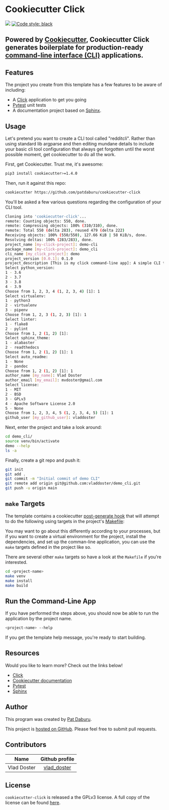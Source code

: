 # Cookiecutter Click

![](https://github.com/patdaburu/cookiecutter-click/workflows/Build/badge.svg)
[![Code style:
black](https://img.shields.io/badge/code%20style-black-000000.svg)](https://github.com/ambv/black)

## Powered by [Cookiecutter](https://cookiecutter.readthedocs.io/en/latest/), Cookiecutter Click generates boilerplate for production-ready [command-line interface (CLI)](http://click.pocoo.org/5/) applications.

## Features

The project you create from this template has a few features to be aware of
including:

* A [Click](http://click.pocoo.org/5/) application to get you going
* [Pytest](https://docs.pytest.org/en/latest/) unit tests
* A documentation project based on
  [Sphinx](http://www.sphinx-doc.org/en/master/usage/quickstart.html).

## Usage

Let's pretend you want to create a CLI tool called "redditcli". Rather than
using standard lib argparse and then editing mundane details to include your
basic cli tool configuration that always get forgotten until the worst possible
moment, get cookiecutter to do all the work.

First, get Cookiecutter. Trust me, it's awesome:

```bash
pip3 install cookiecutter>=1.4.0
```

Then, run it against this repo:

```bash
cookiecutter https://github.com/patdaburu/cookiecutter-click
```

You'll be asked a few various questions regarding the configuration of
your CLI tool.

```bash
Cloning into 'cookiecutter-click'...
remote: Counting objects: 550, done.
remote: Compressing objects: 100% (310/310), done.
remote: Total 550 (delta 283), reused 479 (delta 222)
Receiving objects: 100% (550/550), 127.66 KiB | 58 KiB/s, done.
Resolving deltas: 100% (283/283), done.
project_name [my-click-project]: demo-cli
package_name [my-click-project]: demo_cli
cli_name [my_click_project]: demo
project_version [0.0.1]: 0.1.0
project_description [This is my click command-line app]: A simple CLI tool.
Select python_version:
1 - 3.6
2 - 3.7
3 - 3.8
4 - 3.9
Choose from 1, 2, 3, 4 (1, 2, 3, 4) [1]: 1
Select virtualenv:
1 - python3
2 - virtualenv
3 - pipenv
Choose from 1, 2, 3 (1, 2, 3) [1]: 1
Select linter:
1 - flake8
2 - pylint
Choose from 1, 2 (1, 2) [1]:
Select sphinx_theme:
1 - alabaster
2 - readthedocs
Choose from 1, 2 (1, 2) [1]: 1
Select auto_readme:
1 - None
2 - pandoc
Choose from 1, 2 (1, 2) [1]: 1
author_name [my_name]: Vlad Doster
author_email [my_email]: mvdoster@gmail.com
Select license:
1 - MIT
2 - BSD
3 - GPLv3
4 - Apache Software License 2.0
5 - None
Choose from 1, 2, 3, 4, 5 (1, 2, 3, 4, 5) [1]: 1
github_user [my_github_user]: vladdoster
```

Next, enter the project and take a look around:

```bash
cd demo_cli/
source venv/bin/activate
demo --help
ls -a
```

Finally, create a git repo and push it:

```bash
git init
git add .
git commit -m "Initial commit of demo CLI"
git remote add origin git@github.com:vladdoster/demo_cli.git
git push -u origin main
```

## `make` Targets

The template contains a cookiecutter [post-generate
hook](http://cookiecutter.readthedocs.io/en/latest/advanced/hooks.html) that
will attempt to do the following using targets in the project's
[Makefile](https://www.gnu.org/software/make/):

You may want to go about this differently according to your processes, but if
you want to create a virtual environment for the project, install the
dependencies, and set up the comman-line application, you can use the `make`
targets defined in the project like so.

There are several other `make` targets so have a look at the `Makefile` if
you're interested.

```bash
cd <project-name>
make venv
make install
make build
```

## Run the Command-Line App

If you have performed the steps above, you should now be able to run the
application by the project name.

```bash
<project-name> --help
```

If you get the template help message, you're ready to start building.

## Resources

Would you like to learn more?  Check out the links below!

* [Click](http://click.pocoo.org/5/)
* [Cookiecutter documentation](https://cookiecutter.readthedocs.io/en/latest/)
* [Pytest](https://docs.pytest.org/en/latest/)
* [Sphinx](http://www.sphinx-doc.org/en/master/usage/quickstart.html)

## Author

This program was created by [Pat Daburu](https://github.com/patdaburu). 

This project is [hosted on GitHub](https://github.com/patdaburu/cookiecutter-click). Please feel free to submit pull requests.

## Contributors

| Name          | Github profile                                |
| :-----------: | :-------------------------------------------: |
| Vlad Doster   | [vlad_doster](https://github.com/vladdoster)  |

## License

`cookiecutter-click` is released a the GPLv3 license. A full copy of the license can be found [here](LICENSE).
